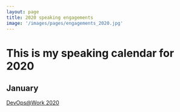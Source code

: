 ```yaml
---
layout: page
title: 2020 speaking engagements
image: '/images/pages/engagements_2020.jpg'
---
```


# This is my speaking calendar for 2020

January
---
[DevOps@Work 2020](https://www.eventbrite.it/e/biglietti-devops-work-2020-81206162819)